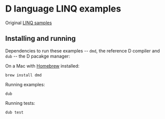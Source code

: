 # D language LINQ examples

Original [LINQ samples](https://code.msdn.microsoft.com/101-LINQ-Samples-3fb9811b)


## Installing and running

Dependencies to run these examples -- `dmd`, the reference D compiler  and `dub` -- the D pacakge manager:

On a Mac with [Homebrew](https://brew.sh) installed:

```
brew install dmd
```

Running examples:

```
dub
```

Running tests:

```
dub test
```
